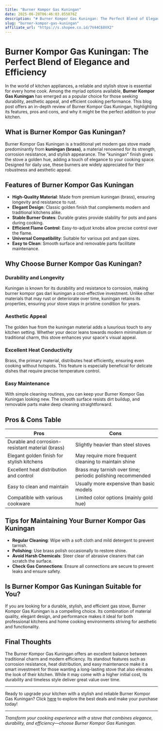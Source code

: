 ```yaml
---
title: "Burner Kompor Gas Kuningan"
date: 2025-06-28T06:46:03.855076Z
description: "# Burner Kompor Gas Kuningan: The Perfect Blend of Elegance and Efficiency..."
slug: "burner-kompor-gas-kuningan"
affiliate_url: "https://s.shopee.co.id/7V44C68VX2"
---
```

# Burner Kompor Gas Kuningan: The Perfect Blend of Elegance and Efficiency

In the world of kitchen appliances, a reliable and stylish stove is essential for every home cook. Among the myriad options available, **Burner Kompor Gas Kuningan** has emerged as a popular choice for those seeking durability, aesthetic appeal, and efficient cooking performance. This blog post offers an in-depth review of Burner Kompor Gas Kuningan, highlighting its features, pros and cons, and why it might be the perfect addition to your kitchen.

## What is Burner Kompor Gas Kuningan?

Burner Kompor Gas Kuningan is a traditional yet modern gas stove made predominantly from **kuningan (brass)**, a material renowned for its strength, corrosion resistance, and stylish appearance. The "kuningan" finish gives the stove a golden hue, adding a touch of elegance to your cooking space. Designed for daily use, these burners are widely appreciated for their robustness and aesthetic appeal.

## Features of Burner Kompor Gas Kuningan

- **High-Quality Material**: Made from premium kuningan (brass), ensuring longevity and resistance to rust.
- **Elegant Design**: Classic golden finish that complements modern and traditional kitchens alike.
- **Stable Burner Grates**: Durable grates provide stability for pots and pans during cooking.
- **Efficient Flame Control**: Easy-to-adjust knobs allow precise control over the flame.
- **Universal Compatibility**: Suitable for various pot and pan sizes.
- **Easy to Clean**: Smooth surface and removable parts facilitate maintenance.

## Why Choose Burner Kompor Gas Kuningan?

### Durability and Longevity

Kuningan is known for its durability and resistance to corrosion, making burner kompor gas dari kuningan a cost-effective investment. Unlike other materials that may rust or deteriorate over time, kuningan retains its properties, ensuring your stove stays in pristine condition for years.

### Aesthetic Appeal

The golden hue from the kuningan material adds a luxurious touch to any kitchen setting. Whether your decor leans towards modern minimalism or traditional charm, this stove enhances your space's visual appeal.

### Excellent Heat Conductivity

Brass, the primary material, distributes heat efficiently, ensuring even cooking without hotspots. This feature is especially beneficial for delicate dishes that require precise temperature control.

### Easy Maintenance

With simple cleaning routines, you can keep your Burner Kompor Gas Kuningan looking new. The smooth surface resists dirt buildup, and removable parts make deep cleaning straightforward.

## Pros & Cons Table

| Pros                                               | Cons                                              |
|-----------------------------------------------------|---------------------------------------------------|
| Durable and corrosion-resistant material (brass)  | Slightly heavier than steel stoves               |
| Elegant golden finish for stylish kitchens        | May require more frequent cleaning to maintain shine |
| Excellent heat distribution and control           | Brass may tarnish over time; periodic polishing recommended |
| Easy to clean and maintain                        | Usually more expensive than basic models         |
| Compatible with various cookware                  | Limited color options (mainly gold hue)        |

## Tips for Maintaining Your Burner Kompor Gas Kuningan

- **Regular Cleaning**: Wipe with a soft cloth and mild detergent to prevent tarnish.
- **Polishing**: Use brass polish occasionally to restore shine.
- **Avoid Harsh Chemicals**: Steer clear of abrasive cleaners that can scratch the surface.
- **Check Gas Connections**: Ensure all connections are secure to prevent leaks and ensure safety.

## Is Burner Kompor Gas Kuningan Suitable for You?

If you are looking for a durable, stylish, and efficient gas stove, Burner Kompor Gas Kuningan is a compelling choice. Its combination of material quality, elegant design, and performance makes it ideal for both professional kitchens and home cooking environments striving for aesthetic and functionality.

## Final Thoughts

The Burner Kompor Gas Kuningan offers an excellent balance between traditional charm and modern efficiency. Its standout features such as corrosion resistance, heat distribution, and easy maintenance make it a smart investment for those wanting a long-lasting stove that also elevates the look of their kitchen. While it may come with a higher initial cost, its durability and timeless style deliver great value over time.

---

Ready to upgrade your kitchen with a stylish and reliable Burner Kompor Gas Kuningan? Click [here](https://s.shopee.co.id/7V44C68VX2) to explore the best deals and make your purchase today!

---

*Transform your cooking experience with a stove that combines elegance, durability, and efficiency—choose Burner Kompor Gas Kuningan.*